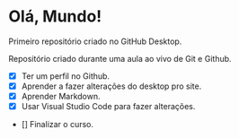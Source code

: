 # Olá, Mundo!
 Primeiro repositório criado no GitHub Desktop.

Repositório criado durante uma aula ao vivo de Git e Github.

- [x] Ter um perfil no Github.
- [x] Aprender a fazer alterações do desktop pro site.
- [x] Aprender Markdown.
- [x] Usar Visual Studio Code para fazer alterações.
- [] Finalizar o curso.